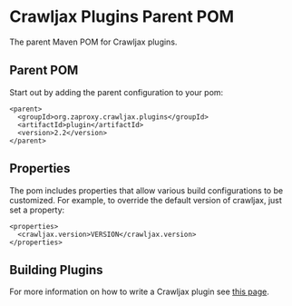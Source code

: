 Crawljax Plugins Parent POM
===========================

The parent Maven POM for Crawljax plugins. 

Parent POM
----------
Start out by adding the parent configuration to your pom:

    <parent>
      <groupId>org.zaproxy.crawljax.plugins</groupId>
      <artifactId>plugin</artifactId>
      <version>2.2</version>
    </parent>


Properties
----------

The pom includes properties that allow various build configurations to be customized. 
For example, to override the default version of crawljax, just set a property:

    <properties>
      <crawljax.version>VERSION</crawljax.version>
    </properties>


Building Plugins
----------------

For more information on how to write a Crawljax plugin see [this page](https://github.com/crawljax/crawljax/wiki/Writing-a-plugin).

